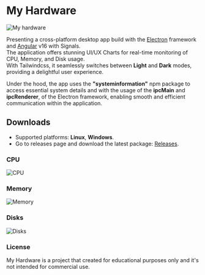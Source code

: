 # My Hardware

![My hardware](https://res.cloudinary.com/dgczimxpo/image/upload/v1690814663/my-hardware/1_o8yulx.png)

Presenting a cross-platform desktop app build with the [Electron](https://www.electronjs.org/) framework and [Angular](https://angular.io/) v16 with Signals.  
The application offers stunning UI/UX Charts for real-time monitoring of CPU, Memory, and Disk usage.  
With Tailwindcss, it seamlessly switches between **Light** and **Dark** modes, providing a delightful user experience.  

Under the hood, the app uses the **"systeminformation"** npm package to access essential system details and with the usage of the **ipcMain** and **ipcRenderer**, of the Electron framework, enabling smooth and efficient communication within the application.  

## Downloads

- Supported platforms: **Linux**, **Windows**.
- Go to releases page and download the latest package: [Releases](https://github.com/Y-Moshe/my-hardware/releases).

### CPU

![CPU](https://res.cloudinary.com/dgczimxpo/image/upload/v1690814664/my-hardware/2_kiiv65.png)

### Memory

![Memory](https://res.cloudinary.com/dgczimxpo/image/upload/v1690814664/my-hardware/3_onp80e.png)

### Disks

![Disks](https://res.cloudinary.com/dgczimxpo/image/upload/v1690814664/my-hardware/4_blai2r.png)

### License

My Hardware is a project that created for educational purposes only and it's not intended for commercial use.
